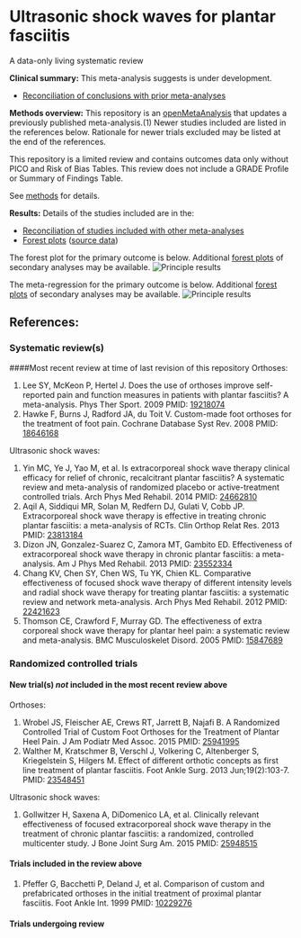 Ultrasonic shock waves for plantar fasciitis
====================
A data-only living systematic review

**Clinical summary:** This meta-analysis suggests is under development.

* [Reconciliation of conclusions with prior meta-analyses](../../tree/master/reconciliation-tables) 

**Methods overview:** This repository is an [openMetaAnalysis](https://openmetaanalysis.github.io/) that updates a previously published meta-analysis.(1) Newer studies included are listed in the references below. Rationale for newer trials excluded may be listed at the end of the references. 

This repository is a limited review and contains outcomes data only without PICO and Risk of Bias Tables.  This review does not include a GRADE Profile or Summary of Findings Table.

See [methods](http://openmetaanalysis.github.io/methods.html) for details.

**Results:** Details of the studies included are in the:

* [Reconciliation of studies included with other meta-analyses](../../tree/master/reconciliation-tables) 
* [Forest plots](../../tree/master/forest-plots) ([source data](../../tree/master/data))

The forest plot for the primary outcome is below. Additional [forest plots](../../tree/master/forest-plots) of secondary analyses may be available. 
![Principle results](https://github.com/openMetaAnalysis/Ultrasonic-shock-waves-for-plantar-fasciitis/blob/master/forest-plots/Outcome-Primary.png "Principle results")

The meta-regression for the primary outcome is below. Additional [forest plots](../../tree/master/metagressions) of secondary analyses may be available. 
![Principle results](https://raw.githubusercontent.com/openMetaAnalysis/Ultrasonic-shock-waves-for-plantar-fasciitis/master/metaregression/Outcome-Primary.png "Principle results")

References:
----------------------------------
### Systematic review(s)
####Most recent review at time of last revision of this repository
Orthoses:

1. Lee SY, McKeon P, Hertel J. Does the use of orthoses improve self-reported pain and function measures in patients with plantar fasciitis? A meta-analysis. Phys Ther Sport. 2009 PMID: [19218074](http://pubmed.gov/19218074)
2. Hawke F, Burns J, Radford JA, du Toit V. Custom-made foot orthoses for the treatment of foot pain. Cochrane Database Syst Rev. 2008  PMID: [18646168](http://pubmed.gov/18646168)

Ultrasonic shock waves:

1. Yin MC, Ye J, Yao M, et al. Is extracorporeal shock wave therapy clinical efficacy for relief of chronic, recalcitrant plantar fasciitis? A systematic review and meta-analysis of randomized placebo or active-treatment controlled trials. Arch Phys Med Rehabil. 2014 PMID: [24662810](http://pubmed.gov/24662810)
2. Aqil A, Siddiqui MR, Solan M, Redfern DJ, Gulati V, Cobb JP. Extracorporeal shock wave therapy is effective in treating chronic plantar fasciitis: a meta-analysis of RCTs. Clin Orthop Relat Res. 2013 PMID: [23813184](http://pubmed.gov/23813184)
3. Dizon JN, Gonzalez-Suarez C, Zamora MT, Gambito ED. Effectiveness of extracorporeal shock wave therapy in chronic plantar fasciitis: a meta-analysis.  Am J Phys Med Rehabil. 2013 PMID: [23552334](http://pubmed.gov/23552334)
4. Chang KV, Chen SY, Chen WS, Tu YK, Chien KL. Comparative effectiveness of focused shock wave therapy of different intensity levels and radial shock wave therapy for treating plantar fasciitis: a systematic review and network meta-analysis. Arch Phys Med Rehabil. 2012 PMID: [22421623](http://pubmed.gov/22421623)
5. Thomson CE, Crawford F, Murray GD. The effectiveness of extra corporeal shock wave therapy for plantar heel pain: a systematic review and meta-analysis. BMC Musculoskelet Disord. 2005 PMID: [15847689](http://pubmed.gov/15847689)

### Randomized controlled trials
#### New trial(s) *not* included in the most recent review above
Orthoses:

1. Wrobel JS, Fleischer AE, Crews RT, Jarrett B, Najafi B. A Randomized Controlled Trial of Custom Foot Orthoses for the Treatment of Plantar Heel Pain.  J Am Podiatr Med Assoc. 2015 PMID: [25941995](http://pubmed.gov/25941995)
2. Walther M, Kratschmer B, Verschl J, Volkering C, Altenberger S, Kriegelstein S, Hilgers M. Effect of different orthotic concepts as first line treatment of plantar fasciitis. Foot Ankle Surg. 2013 Jun;19(2):103-7.  PMID: [23548451](http://pubmed.gov/23548451)

Ultrasonic shock waves:

1. Gollwitzer H, Saxena A, DiDomenico LA, et al. Clinically relevant effectiveness of focused extracorporeal shock wave therapy in the treatment of chronic plantar fasciitis: a randomized, controlled multicenter study. J Bone Joint Surg Am. 2015 PMID: [25948515](http://pubmed.gov/25948515)

#### Trials included in the review above
1. Pfeffer G, Bacchetti P, Deland J, et al. Comparison of custom and prefabricated orthoses in the initial treatment of proximal plantar fasciitis. Foot Ankle Int. 1999 PMID: [10229276](http://pubmed.gov/10229276)

#### Trials undergoing review


